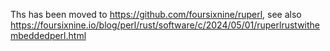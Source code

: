 Ths has been moved to https://github.com/foursixnine/ruperl, see also https://foursixnine.io/blog/perl/rust/software/c/2024/05/01/ruperlrustwithembeddedperl.html
